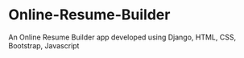 # Online-Resume-Builder
An Online Resume Builder app developed using Django, HTML, CSS, Bootstrap, Javascript
